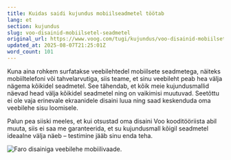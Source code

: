 ```yaml
---
title: Kuidas saidi kujundus mobiilseadmetel töötab
lang: et
section: kujundus
slug: voo-disainid-mobiilsetel-seadmetel
original_url: https://www.voog.com/tugi/kujundus/voo-disainid-mobiilsetel-seadmetel
updated_at: 2025-08-07T21:25:01Z
word_count: 101
---
```

Kuna aina rohkem surfatakse veebilehtedel mobiilsete seadmetega, näiteks mobiiltelefoni või tahvelarvutiga, siis teame, et sinu veebileht peab hea välja nägema kõikidel seadmetel. See tähendab, et kõik meie kujundusmallid näevad head välja kõikidel seadmetel ning on vaikimisi muutuvad. Seetõttu ei ole vaja erinevale ekraanidele disaini luua ning saad keskenduda oma veebilehe sisu loomisele.

  
Palun pea siiski meeles, et kui otsustad oma disaini Voo kooditööriista abil muuta, siis ei saa me garanteerida, et su kujundusmall kõigil seadmetel ideaalne välja näeb – testimine jääb sinu enda teha.

![Faro disainiga veebilehe mobiilivaade.](https://media.voog.com/0000/0036/2183/photos/Kujundusmallid_mobiilis1_block.webp "Faro disainiga veebilehe mobiilivaade.")

